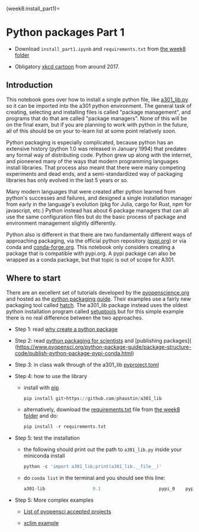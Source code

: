 (week8:install_part1)=
# Python packages Part 1 

- Download `install_part1.ipynb` and `requirements.txt` from 
[the week8 folder](https://drive.google.com/drive/folders/1-D6y9MlE8LZRLZg-qRCxPZSgar8kGjBT?usp=drive_links)

- Obligatory [xkcd cartoon](https://xkcd.com/1987/) from around 2017.

## Introduction

This notebook goes over how to install a single python file, like 
[a301_lib.py](https://github.com/phaustin/a301_lib/blob/main/src/a301_lib.py) so it can be imported into the a301 python environment.  The general task of creating, selecting and installing files
is called "package management", and programs that do that are called "package managers".  None of this will be on the final exam, but if you are planning to work with python in the future, all of this should be on your to-learn list at some point relatively soon.

Python packaging is especially complicated, because python has an extensive history (python 1.0 was released in January 1994) that predates any formal way of distributing code.  Python grew up along with the internet, and pioneered many of the ways that modern programming languages install libraries.  That process also meant that there were many competing experiments and dead ends, and a semi-standardized way of packaging libraries has only evolved in the last 5 years or so.  

Many modern languages that were created after python learned from python's successes and failures, and designed a single installation manager from early in the language's evolution (pkg for Julia, cargo for Rust, npm for javascript, etc.)  Python instead has about 6 package managers that can all use the same configuration files but do the basic process of package and environment management slightly differently.  

Python also is different in that
there are two fundamentally different ways of approaching packaging, via the official python repository ([pypi.org](https://pypi.org)) or via conda and [conda-forge.org](https://conda-forge.org).  This notebook only considers creating a package that is
compatible with pypi.org.  A pypi package can also be wrapped as a conda package, but that topic
is out of scope for A301.

## Where to start

There are an excellent set of tutorials developed by the [pyopenscience.org](https://www.pyopensci.org/) and hosted as the [python packaging guide](https://www.pyopensci.org/python-package-guide/).  Their examples use a fairly new
packaging tool called [hatch](https://hatch.pypa.io/latest/).  The a301_lib package instead uses
the oldest python installation program called [setuptools](https://setuptools.pypa.io/en/latest/userguide/) but for this simple example there
is no real difference between the two approaches.

- Step 1:  read [why create a python package](https://www.pyopensci.org/python-package-guide/tutorials/intro.html#why-create-a-python-package)

- Step 2: read [python packaging for scientists](https://www.pyopensci.org/python-package-guide/#python-packaging-for-scientists) and [publishing packages]( (https://www.pyopensci.org/python-package-guide/package-structure-code/publish-python-package-pypi-conda.html)

- Step 3: in class walk through of the a301_lib [pyproject.toml](https://github.com/phaustin/a301_lib/blob/main/pyproject.toml)

- Step 4:  how to use the library

  - install with [pip](https://pip.pypa.io/en/stable/)
  
    ```python
    pip install git+https://github.com/phaustin/a301_lib
    ```

  - alternatively, download the [requirements.txt](https://github.com/phaustin/a301_lib/blob/main/requirements.txt) file from [the week8 folder](https://drive.google.com/drive/folders/1-D6y9MlE8LZRLZg-qRCxPZSgar8kGjBT?usp=drive_links) and do:
    
    ```python
    pip install -r requirements.txt
    ```
    
- Step 5: test the installation

  - the following should print out the path to `a301_lib.py` inside your
    miniconda install
    
    ```python
    python -c 'import a301_lib;print(a301_lib.__file__)'
    ```

  - do `conda list` in the terminal and you should see this line:
    ```python
    a301-lib                  0.1                      pypi_0    pypi
    ```

- Step 5: More complex examples

  - [List of pyopensci accepted projects](https://www.pyopensci.org/python-packages.html)
  
  - [xclim example](https://xclim.readthedocs.io/en/stable/indices.html)
  

